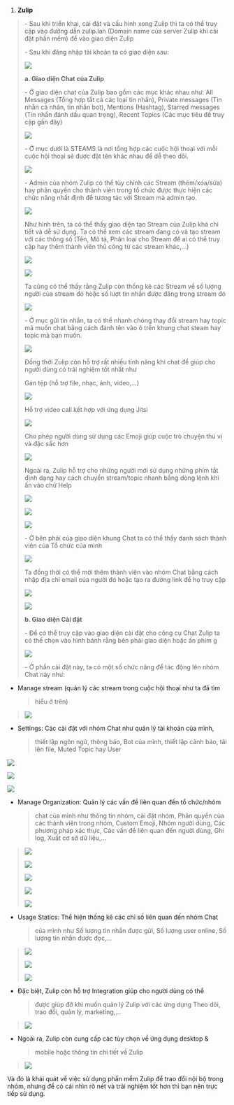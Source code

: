 1.  **Zulip**

> \- Sau khi triển khai, cài đặt và cấu hình xong Zulip thì ta có thể
> truy cập vào đường dẫn zulip.lan (Domain name của server Zulip khi cài
> đặt phần mềm) để vào giao diện Zulip
>
> \- Sau khi đăng nhập tài khoản ta có giao diện sau:
>
> ![](.//media/image1.png)
> 
>
> **a. Giao diện Chat của Zulip**
>
> \- Ở giao diện chat của Zulip bao gồm các mục khác nhau như: All
> Messages (Tổng hợp tất cả các loại tin nhắn), Private messages (Tin
> nhắn cá nhân, tin nhắn bot), Mentions (Hashtag), Starred messages (Tin
> nhắn đánh dấu quan trọng), Recent Topics (Các mục tiêu đề truy cập gần
> đây)
>
> ![](.//media/image2.png)
>
> \- Ở mục dưới là STEAMS là nơi tổng hợp các cuộc hội thoại với mỗi
> cuộc hội thoại sẽ được đặt tên khác nhau để dễ theo dõi.
>
> ![](.//media/image3.png)
>
> \- Admin của nhóm Zulip có thể tùy chỉnh các Stream (thêm/xóa/sửa) hay
> phân quyền cho thành viên trong tổ chức được thực hiện các chức năng
> nhất định để tương tác với Stream mà admin tạo.
>
> ![](.//media/image4.png)
> 
>
> Như hình trên, ta có thể thấy giao diện tạo Stream của Zulip khá chi
> tiết và dễ sử dụng. Ta có thể xem các stream đang có và tạo stream với
> các thông số (Tên, Mô tả, Phân loại cho Stream để ai có thể truy cập
> hay thêm thành viên thủ công từ các stream khác,\...)
>
> ![](.//media/image5.png)
> 
>
> ![](.//media/image6.png)
> 
>
> Ta cũng có thể thấy rằng Zulip còn thống kê các Stream về số lượng
> người của stream đó hoặc số lượt tin nhắn được đăng trong stream đó
>
> ![](.//media/image7.png)
> 
>
> \- Ở mục gửi tin nhắn, ta có thể nhanh chóng thay đổi stream hay topic
> mà muốn chat bằng cách đánh tên vào ô trên khung chat steam hay topic
> mà bạn muốn.
>
> ![](.//media/image8.png)
> 
>
> Đồng thời Zulip còn hỗ trợ rất nhiều tính năng khi chat để giúp cho
> người dùng có trải nghiệm tốt nhất như
>
> Gán tệp (hỗ trợ file, nhạc, ảnh, video,\...)
>
> ![](.//media/image9.png)
> 
>
> Hỗ trợ video call kết hợp với ứng dụng Jitsi
>
> ![](.//media/image10.png)
> 
>
> Cho phép người dùng sử dụng các Emoji giúp cuộc trò chuyện thú vị và
> đặc sắc hơn
>
> ![](.//media/image11.png)
>
> Ngoài ra, Zulip hỗ trợ cho những người mới sử dụng những phím tắt định
> dạng hay cách chuyển stream/topic nhanh bằng dòng lệnh khi ấn vào chữ
> Help
>
> ![](.//media/image12.png)
> 
>
> ![](.//media/image13.png)
> 
>
> ![](.//media/image14.png)
> 
>
> \- Ở bên phải của giao diện khung Chat ta có thể thấy danh sách thành
> viên của Tổ chức của mình
>
> ![](.//media/image15.png)
>
> Ta đồng thời có thể mời thêm thành viên vào nhóm Chat bằng cách nhập
> địa chỉ email của người đó hoặc tạo ra đường link để họ truy cập
>
> ![](.//media/image16.png)
> 
>
> ![](.//media/image17.png)
> 
>
> **b. Giao diện Cài đặt**
>
> \- Để có thể truy cập vào giao diện cài đặt cho công cụ Chat Zulip ta
> có thể chọn vào hình bánh rằng bên phải giao diện hoặc ấn phím g
>
> ![](.//media/image18.png)
> 
>
> \- Ở phần cài đặt này, ta có một số chức năng để tác động lên nhóm
> Chat này như:

-   Manage stream (quản lý các stream trong cuộc hội thoại như ta đã tìm
    > hiểu ở trên)

> ![](.//media/image19.png)
> 

-   Settings: Các cài đặt với nhóm Chat như quản lý tài khoản của mình,
    > thiết lập ngôn ngữ, thông báo, Bot của mình, thiết lập cảnh báo,
    > tải lên file, Muted Topic hay User

![](.//media/image20.png)


![](.//media/image21.png)


![](.//media/image22.png)


-   Manage Organization: Quản lý các vấn đề liên quan đến tổ chức/nhóm
    > chat của mình như thông tin nhóm, cài đặt nhóm, Phân quyền của các
    > thành viên trong nhóm, Custom Emoji, Nhóm người dùng, Các phương
    > pháp xác thực, Các vấn đề liên quan đến người dùng, Ghi log, Xuất
    > cơ sở dữ liệu,\...

> ![](.//media/image23.png)
> 
>
> ![](.//media/image24.png)
> 
>
> ![](.//media/image25.png)
> 
>
> ![](.//media/image26.png)
> 
>
> ![](.//media/image27.png)
> 

-   Usage Statics: Thể hiện thống kê các chỉ số liên quan đến nhóm Chat
    > của mình như Số lượng tin nhắn được gửi, Số lượng user online, Số
    > lượng tin nhắn được đọc,\...

> ![](.//media/image28.png)
> 
>
> ![](.//media/image29.png)
> 
>
> ![](.//media/image30.png)
> 

-   Đặc biệt, Zulip còn hỗ trợ Integration giúp cho người dùng có thể
    > được giúp đỡ khi muốn quản lý Zulip với các ứng dụng Theo dõi,
    > trao đổi, quản lý, marketing,\...

> ![](.//media/image31.png)
> 

-   Ngoài ra, Zulip còn cung cấp các tùy chọn về ứng dụng desktop &
    > mobile hoặc thông tin chi tiết về Zulip

> ![](.//media/image32.png)
> 

Và đó là khái quát về việc sử dụng phần mềm Zulip để trao đổi nội bộ
trong nhóm, nhưng để có cái nhìn rõ nét và trải nghiệm tốt hơn thì bạn
nên trực tiếp sử dụng.

